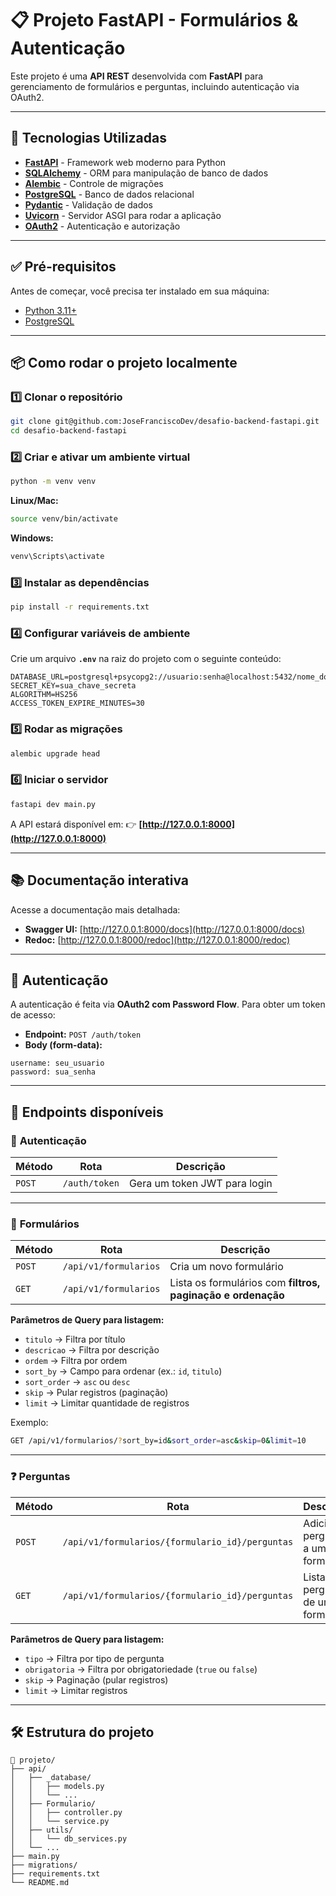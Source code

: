 # 📋 Projeto FastAPI - Formulários & Autenticação

Este projeto é uma **API REST** desenvolvida com **FastAPI** para gerenciamento de formulários e perguntas, incluindo autenticação via OAuth2.

---

## 🚀 Tecnologias Utilizadas

- **[FastAPI](https://fastapi.tiangolo.com/)** - Framework web moderno para Python
- **[SQLAlchemy](https://www.sqlalchemy.org/)** - ORM para manipulação de banco de dados
- **[Alembic](https://alembic.sqlalchemy.org/)** - Controle de migrações
- **[PostgreSQL](https://www.postgresql.org/)** - Banco de dados relacional
- **[Pydantic](https://docs.pydantic.dev/)** - Validação de dados
- **[Uvicorn](https://www.uvicorn.org/)** - Servidor ASGI para rodar a aplicação
- **[OAuth2](https://fastapi.tiangolo.com/tutorial/security/oauth2-jwt/)** - Autenticação e autorização

---

## ✅ Pré-requisitos

Antes de começar, você precisa ter instalado em sua máquina:

- [Python 3.11+](https://www.python.org/downloads/)
- [PostgreSQL](https://www.postgresql.org/)

---

## 📦 Como rodar o projeto localmente

### 1️⃣ **Clonar o repositório**
```bash
git clone git@github.com:JoseFranciscoDev/desafio-backend-fastapi.git
cd desafio-backend-fastapi
````

### 2️⃣ **Criar e ativar um ambiente virtual**

```bash
python -m venv venv
```

**Linux/Mac:**

```bash
source venv/bin/activate
```

**Windows:**

```bash
venv\Scripts\activate
```

### 3️⃣ **Instalar as dependências**

```bash
pip install -r requirements.txt
```

### 4️⃣ **Configurar variáveis de ambiente**

Crie um arquivo **`.env`** na raiz do projeto com o seguinte conteúdo:

```env
DATABASE_URL=postgresql+psycopg2://usuario:senha@localhost:5432/nome_do_banco
SECRET_KEY=sua_chave_secreta
ALGORITHM=HS256
ACCESS_TOKEN_EXPIRE_MINUTES=30
```

### 5️⃣ **Rodar as migrações**

```bash
alembic upgrade head
```

### 6️⃣ **Iniciar o servidor**

```bash
fastapi dev main.py
```

A API estará disponível em:
👉 **[http://127.0.0.1:8000](http://127.0.0.1:8000)**

---

## 📚 Documentação interativa

Acesse a documentação mais detalhada:

* **Swagger UI:** [http://127.0.0.1:8000/docs](http://127.0.0.1:8000/docs)
* **Redoc:** [http://127.0.0.1:8000/redoc](http://127.0.0.1:8000/redoc)

---

## 🔑 Autenticação

A autenticação é feita via **OAuth2 com Password Flow**.
Para obter um token de acesso:

* **Endpoint:** `POST /auth/token`
* **Body (form-data):**

```text
username: seu_usuario
password: sua_senha
```

---

## 📌 Endpoints disponíveis

### 🔐 **Autenticação**

| Método | Rota          | Descrição                    |
| ------ | ------------- | ---------------------------- |
| `POST` | `/auth/token` | Gera um token JWT para login |

---

### 📝 **Formulários**

| Método | Rota                  | Descrição                                                   |
| ------ | --------------------- | ----------------------------------------------------------- |
| `POST` | `/api/v1/formularios` | Cria um novo formulário                                     |
| `GET`  | `/api/v1/formularios` | Lista os formulários com **filtros, paginação e ordenação** |

**Parâmetros de Query para listagem:**

* `titulo` → Filtra por título
* `descricao` → Filtra por descrição
* `ordem` → Filtra por ordem
* `sort_by` → Campo para ordenar (ex.: `id`, `titulo`)
* `sort_order` → `asc` ou `desc`
* `skip` → Pular registros (paginação)
* `limit` → Limitar quantidade de registros

Exemplo:

```bash
GET /api/v1/formularios/?sort_by=id&sort_order=asc&skip=0&limit=10
```

---

### ❓ **Perguntas**

| Método | Rota                                            | Descrição                          |
| ------ | ----------------------------------------------- | ---------------------------------- |
| `POST` | `/api/v1/formularios/{formulario_id}/perguntas` | Adiciona perguntas a um formulário |
| `GET`  | `/api/v1/formularios/{formulario_id}/perguntas` | Lista perguntas de um formulário   |

**Parâmetros de Query para listagem:**

* `tipo` → Filtra por tipo de pergunta
* `obrigatoria` → Filtra por obrigatoriedade (`true` ou `false`)
* `skip` → Paginação (pular registros)
* `limit` → Limitar registros

---

## 🛠 Estrutura do projeto

```
📂 projeto/
├── api/
│   ├── _database/
│   │   ├── models.py
│   │   └── ...
│   ├── Formulario/
│   │   ├── controller.py
│   │   └── service.py
│   ├── utils/
│   │   └── db_services.py
│   └── ...
├── main.py
├── migrations/
├── requirements.txt
└── README.md
````





